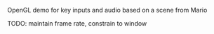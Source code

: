 OpenGL demo for key inputs and audio based on a scene from Mario

TODO: maintain frame rate, constrain to window